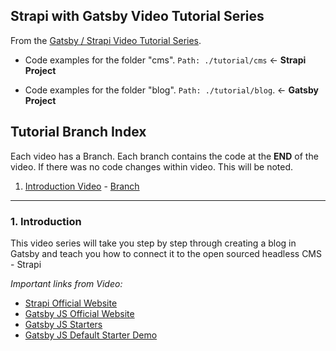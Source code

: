 ## Strapi with Gatsby Video Tutorial Series

From the [Gatsby / Strapi Video Tutorial Series](https://youtu.be/It4PRFJJaF0).

-   Code examples for the folder "cms". `Path: ./tutorial/cms` <- **Strapi Project**

-   Code examples for the folder "blog". `Path: ./tutorial/blog`. <- **Gatsby Project**

## Tutorial Branch Index

Each video has a Branch. Each branch contains the code at the **END** of the video. If there was no code changes within video. This will be noted.

1. [Introduction Video](https://youtu.be/It4PRFJJaF0) - [Branch](https://github.com/davidkartuzinski/strapi-heroku-cms-demo/tree/1-introduction)

---

### 1. Introduction

This video series will take you step by step through creating a blog in Gatsby and teach you how to connect it to the open sourced headless CMS - Strapi

_Important links from Video:_

-   [Strapi Official Website](https://strapi.io/)
-   [Gatsby JS Official Website](https://www.gatsbyjs.org/)
-   [Gatsby JS Starters](https://www.gatsbyjs.org/starters/?v=2)
-   [Gatsby JS Default Starter Demo](https://gatsby-starter-default-demo.netlify.com/)
